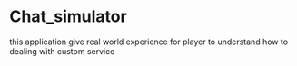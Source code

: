 # Chat_simulator
this application give real world experience for player to understand how to dealing with custom service
